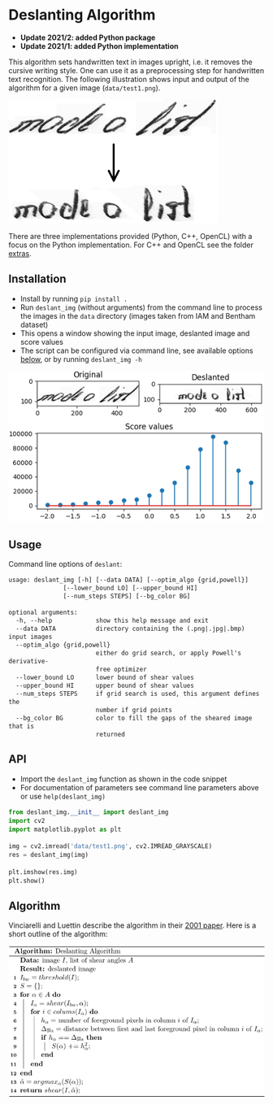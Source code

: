 # Deslanting Algorithm

* **Update 2021/2: added Python package**
* **Update 2021/1: added Python implementation**

This algorithm sets handwritten text in images upright, i.e. it removes the cursive writing style. One can use it as a
preprocessing step for handwritten text recognition. The following illustration shows input and output of the algorithm
for a given image (`data/test1.png`).

![deslanting](doc/example.png)

There are three implementations provided (Python, C++, OpenCL) with a focus on the Python implementation. For C++
and OpenCL see the folder [extras](extras).

## Installation

* Install by running `pip install .`
* Run `deslant_img` (without arguments) from the command line to process the images in the `data` directory (images
  taken from IAM and Bentham dataset)
* This opens a window showing the input image, deslanted image and score values
* The script can be configured via command line, see available options [below](#python-gui), or by
  running `deslant_img -h`

![plot](doc/plot.png)

## Usage

Command line options of `deslant`:

```
usage: deslant_img [-h] [--data DATA] [--optim_algo {grid,powell}]
               [--lower_bound LO] [--upper_bound HI]
               [--num_steps STEPS] [--bg_color BG]

optional arguments:
  -h, --help            show this help message and exit
  --data DATA           directory containing the (.png|.jpg|.bmp) input images
  --optim_algo {grid,powell}
                        either do grid search, or apply Powell's derivative-
                        free optimizer
  --lower_bound LO      lower bound of shear values
  --upper_bound HI      upper bound of shear values
  --num_steps STEPS     if grid search is used, this argument defines the
                        number if grid points
  --bg_color BG         color to fill the gaps of the sheared image that is
                        returned
```

## API

* Import the `deslant_img` function as shown in the code snippet
* For documentation of parameters see command line parameters above or use `help(deslant_img)`

````python
from deslant_img.__init__ import deslant_img
import cv2
import matplotlib.pyplot as plt

img = cv2.imread('data/test1.png', cv2.IMREAD_GRAYSCALE)
res = deslant_img(img)

plt.imshow(res.img)
plt.show()
````

## Algorithm

Vinciarelli and Luettin describe the algorithm in their [2001 paper](http://dx.doi.org/10.1016/S0167-8655(01)00042-3).
Here is a short outline of the algorithm:

![algo](doc/algo.png)
